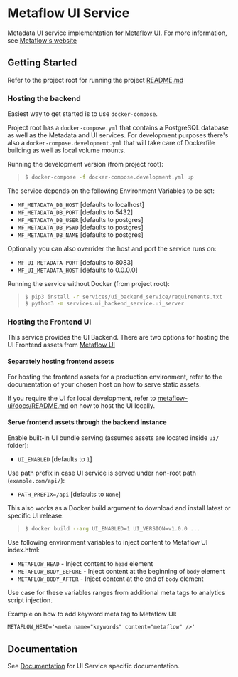 # Metaflow UI Service

Metadata UI service implementation for [Metaflow UI](https://github.com/Netflix/metaflow-ui).
For more information, see [Metaflow's website](http://docs.metaflow.org)

## Getting Started

Refer to the project root for running the project [README.md](../../README.md)

### Hosting the backend

Easiest way to get started is to use `docker-compose`.

Project root has a `docker-compose.yml` that contains a PostgreSQL database as well as the Metadata and UI services.
For development purposes there's also a `docker-compose.development.yml` that will take care of Dockerfile building as well as local volume mounts.

Running the development version (from project root):

> ```sh
> $ docker-compose -f docker-compose.development.yml up
> ```

The service depends on the following Environment Variables to be set:

- `MF_METADATA_DB_HOST` [defaults to localhost]
- `MF_METADATA_DB_PORT` [defaults to 5432]
- `MF_METADATA_DB_USER` [defaults to postgres]
- `MF_METADATA_DB_PSWD` [defaults to postgres]
- `MF_METADATA_DB_NAME` [defaults to postgres]

Optionally you can also overrider the host and port the service runs on:

- `MF_UI_METADATA_PORT` [defaults to 8083]
- `MF_UI_METADATA_HOST` [defaults to 0.0.0.0]

Running the service without Docker (from project root):

> ```sh
> $ pip3 install -r services/ui_backend_service/requirements.txt
> $ python3 -m services.ui_backend_service.ui_server
> ```

### Hosting the Frontend UI

This service provides the UI Backend. There are two options for hosting the UI Frontend assets from [Metaflow UI](https://github.com/Netflix/metaflow-ui)

#### Separately hosting frontend assets

For hosting the frontend assets for a production environment, refer to the documentation of your chosen host on how to serve static assets.

If you require the UI for local development, refer to [metaflow-ui/docs/README.md](https://github.com/Netflix/metaflow-ui/blob/master/docs/README.md) on how to host the UI locally.

#### Serve frontend assets through the backend instance

Enable built-in UI bundle serving (assumes assets are located inside `ui/` folder):

- `UI_ENABLED` [defaults to `1`]

Use path prefix in case UI service is served under non-root path (`example.com/api/`):

- `PATH_PREFIX=/api` [defaults to `None`]

This also works as a Docker build argument to download and install latest or specific UI release:

> ```sh
> $ docker build --arg UI_ENABLED=1 UI_VERSION=v1.0.0 ...
> ```

Use following environment variables to inject content to Metaflow UI index.html:

- `METAFLOW_HEAD` - Inject content to `head` element
- `METAFLOW_BODY_BEFORE` - Inject content at the beginning of `body` element
- `METAFLOW_BODY_AFTER` - Inject content at the end of `body` element

Use case for these variables ranges from additional meta tags to analytics script injection.

Example on how to add keyword meta tag to Metaflow UI:

```
METAFLOW_HEAD='<meta name="keywords" content="metaflow" />'
```

## Documentation

See [Documentation](docs/README.md) for UI Service specific documentation.
